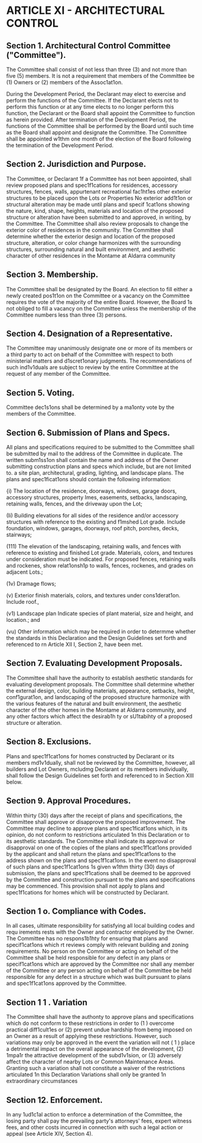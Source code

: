 # ARTICLE XI - ARCHITECTURAL CONTROL

## Section 1. Architectural Control Committee ("Committee").

The Committee
shall consist of not less than three (3) and not more than five (5) members. It is not a
requirement that members of the Committee be (1) Owners or (2) members of the
Assoc1at1on.

During the Development Period, the Declarant may elect to exercise and perform the
functions of the Committee. If the Declarant elects not to perform this function or at any time
elects to no longer perform this function, the Declarant or the Board shall appoint the
Committee to function as herein provided. After termination of the Development Period, the
functions of the Committee shall be performed by the Board until such time as the Board
shall appoint and designate the Committee. The Committee shall be appointed w1thm one
month of the election of the Board following the termination of the Development Period.

## Section 2. Jurisdiction and Purpose.

The Committee, or Declarant 1f a
Committee has not been appointed, shall review proposed plans and spec1f1cations for
residences, accessory structures, fences, walls, appurtenant recreational fac1ht1es other
exterior structures to be placed upon the Lots or Properties No exterior add1t1on or
structural alteration may be made until plans and specif 1cat1ons showing the nature, kind,
shape, heights, materials and location of the proposed structure or alteration have been
submitted to and approved, in writing, by the Committee. The Committee shall also review
proposals to change the exterior color of residences in the community. The Committee shall
determine whether the exterior design and location of the proposed structure, alteration, or
color change harmonizes with the surrounding structures, surrounding natural and built
environment, and aesthetic character of other residences in the Montame at Aldarra
community

## Section 3. Membership.

The Committee shall be designated by the Board. An
election to fill either a newly created pos1t1on on the Committee or a vacancy on the
Committee requires the vote of the majority of the entire Board. However, the Board 1s not
obliged to fill a vacancy on the Committee unless the membership of the Committee
numbers less than three (3) persons.

## Section 4. Designation of a Representative.

The Committee may unanimously
designate one or more of its members or a third party to act on behalf of the Committee with
respect to both ministerial matters and d1scret1onary judgments. The recommendations of
such ind1v1duals are subject to review by the entire Committee at the request of any member
of the Committee.

## Section 5. Voting.

Committee dec1s1ons shall be determined by a ma1onty vote
by the members of the Committee.

## Section 6. Submission of Plans and Specs.

All plans and specifications
required to be submitted to the Committee shall be submitted by mail to the address of the
Committee in duplicate. The written subm1ss1on shall contain the name and address of the
Owner submitting construction plans and specs which include, but are not limited to. a site
plan, architectural, grading, lighting, and landscape plans. The plans and spec1ficat1ons
should contain the following information:

{i) The location of the residence, doorways, windows, garage doors, accessory
structures, property Imes, easements, setbacks, landscaping, retaining walls,
fences, and the driveway upon the Lot;

(Ii) Building elevations for all sides of the residence and/or accessory structures
with reference to the existing and f1mshed Lot grade. Include foundation,
windows, garages, doorways, roof pitch, porches, decks, stairways;

(111) The elevation of the landscaping, retaining walls, and fences with reference to
existing and finished Lot grade. Materials, colors, and textures under
consideration must be indicated. For proposed fences, retaining walls and
rockenes, show relat1onsh1p to walls, fences, rockenes, and grades on
adjacent Lots.;

(1v) Dramage flows;

(v) Exterior finish materials, colors, and textures under cons1derat1on. Include
roof.,

(v1) Landscape plan Indicate species of plant material, size and height, and
location.; and

(vu) Other information which may be required in order to determme whether the
standards in this Declaration and the Design Guidelines set forth and
referenced to rn Article XII I, Section 2, have been met.

## Section 7. Evaluating Development Proposals.

The Committee shall have the
authority to establish aesthetic standards for evaluating development proposals. The
Committee shall determine whether the external design, color, building materials,
appearance, setbacks, height, conf1gurat1on, and landscaping of the proposed structure
harmonize with the various features of the natural and built environment, the aesthetic
character of the other homes in the Montame at Aldarra community, and any other factors
which affect the desirab1h ty or sU1tabihty of a proposed structure or alteration.

## Section 8. Exclusions.

Plans and spec1f1cat1ons for homes constructed by
Declarant or its members md1v1dually, shall not be reviewed by the Committee, however, all
builders and Lot Owners, mcludmg Declarant or its members individually, shall follow the
Design Guidelines set forth and referenced to in Section XIII below.

## Section 9. Approval Procedures.

Within thirty (30) days after the receipt of
plans and specifications, the Committee shall approve or disapprove the proposed
improvement. The Committee may decline to approve plans and spec1ficat1ons which, in its
opinion, do not conform to restrictions articulated 1n this Declaration or to its aesthetic
standards. The Committee shall indicate its approval or disapproval on one of the copies of
the plans and spec1f1cat1ons provided by the applicant and shall return the plans and
spec1f1cat1ons to the address shown on the plans and spec1f1cat1ons. In the event no
disapproval of such plans and spec1f1cat1ons 1s given w1thm thirty (30) days of submission,
the plans and spec1f1cations shall be deemed to be approved by the Committee and
construction pursuant to the plans and specifications may be commenced. This provision
shall not apply to plans and spec1f1cations for homes which will be constructed by Declarant.

## Section 1 o. Compliance with Codes.

In all cases, ultimate responsibility for
satisfying all local building codes and requ irements rests with the Owner and contractor
employed by the Owner. The Committee has no respons1b1hty for ensuring that plans and
specif1cat1ons which rt reviews comply with relevant building and zoning requirements. No
person on the Committee or acting on behalf of the Committee shall be held responsible for
any defect in any plans or specif1cat1ons which are approved by the Committee nor shall any
member of the Committee or any person acting on behalf of the Committee be held
responsible for any defect in a structure which was built pursuant to plans and spec1f1cat1ons
approved by the Committee.

## Section 1 1 . Variation

The Committee shall have the authonty to approve plans
and specifications which do not conform to these restrictions in order to (1 ) overcome
practical diff1cult1es or (2) prevent undue hardship from bemg imposed on an Owner as a
result of applying these restrictions. However, such variations may only be approved in the
event the variation will not ( 1 ) place a detrimental impact on the overall appearance of the
development, (2) 1mpa1r the attractive development of the subd1v1sion, or (3) adversely affect
the character of nearby Lots or Common Maintenance Areas. Granting such a variation
shall not constitute a waiver of the restrictions articulated 1n this Declaration Variations shall
only be granted 1n extraordinary circumstances

## Section 12. Enforcement.

In any 1ud1c1al action to enforce a determination of the
Committee, the losing party shall pay the prevailing party's attorneys' fees, expert witness
fees, and other costs incurred in connection with such a legal action or appeal (see Article
XIV, Section 4).
